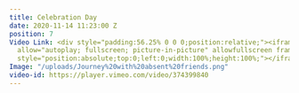 ```yaml
---
title: Celebration Day
date: 2020-11-14 11:23:00 Z
position: 7
Video Link: <div style="padding:56.25% 0 0 0;position:relative;"><iframe src="https://player.vimeo.com/video/374399840?h=c6a876e105&title=0&byline=0&portrait=0&speed=0&badge=0&autopause=0&player_id=0&app_id=58479/embed"
  allow="autoplay; fullscreen; picture-in-picture" allowfullscreen frameborder="0"
  style="position:absolute;top:0;left:0;width:100%;height:100%;"></iframe></div>
Image: "/uploads/Journey%20with%20absent%20friends.png"
video-id: https://player.vimeo.com/video/374399840
---
```


